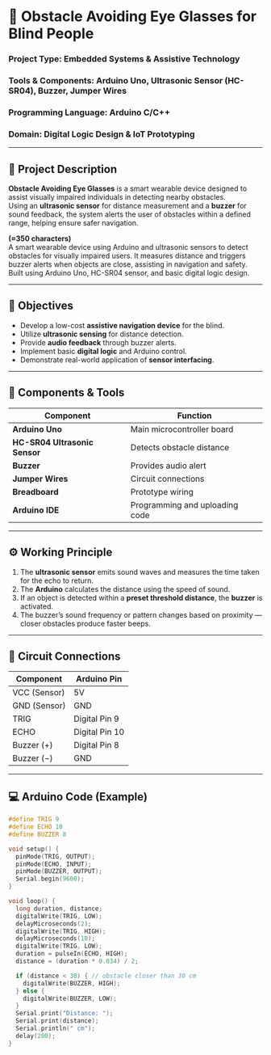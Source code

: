 # 🦯 Obstacle Avoiding Eye Glasses for Blind People

### **Project Type:** Embedded Systems & Assistive Technology  
### **Tools & Components:** Arduino Uno, Ultrasonic Sensor (HC-SR04), Buzzer, Jumper Wires  
### **Programming Language:** Arduino C/C++  
### **Domain:** Digital Logic Design & IoT Prototyping  

---

## 📘 Project Description

**Obstacle Avoiding Eye Glasses** is a smart wearable device designed to assist visually impaired individuals in detecting nearby obstacles.  
Using an **ultrasonic sensor** for distance measurement and a **buzzer** for sound feedback, the system alerts the user of obstacles within a defined range, helping ensure safer navigation.

**(≈350 characters)**  
A smart wearable device using Arduino and ultrasonic sensors to detect obstacles for visually impaired users. It measures distance and triggers buzzer alerts when objects are close, assisting in navigation and safety. Built using Arduino Uno, HC-SR04 sensor, and basic digital logic design.

---

## 🎯 Objectives

- Develop a low-cost **assistive navigation device** for the blind.  
- Utilize **ultrasonic sensing** for distance detection.  
- Provide **audio feedback** through buzzer alerts.  
- Implement basic **digital logic** and Arduino control.  
- Demonstrate real-world application of **sensor interfacing**.

---

## 🧰 Components & Tools

| Component | Function |
|------------|-----------|
| **Arduino Uno** | Main microcontroller board |
| **HC-SR04 Ultrasonic Sensor** | Detects obstacle distance |
| **Buzzer** | Provides audio alert |
| **Jumper Wires** | Circuit connections |
| **Breadboard** | Prototype wiring |
| **Arduino IDE** | Programming and uploading code |

---

## ⚙️ Working Principle

1. The **ultrasonic sensor** emits sound waves and measures the time taken for the echo to return.  
2. The **Arduino** calculates the distance using the speed of sound.  
3. If an object is detected within a **preset threshold distance**, the **buzzer** is activated.  
4. The buzzer’s sound frequency or pattern changes based on proximity — closer obstacles produce faster beeps.  

---

## 🧩 Circuit Connections

| Component | Arduino Pin |
|------------|--------------|
| VCC (Sensor) | 5V |
| GND (Sensor) | GND |
| TRIG | Digital Pin 9 |
| ECHO | Digital Pin 10 |
| Buzzer (+) | Digital Pin 8 |
| Buzzer (−) | GND |

---

## 💻 Arduino Code (Example)
```cpp
#define TRIG 9
#define ECHO 10
#define BUZZER 8

void setup() {
  pinMode(TRIG, OUTPUT);
  pinMode(ECHO, INPUT);
  pinMode(BUZZER, OUTPUT);
  Serial.begin(9600);
}

void loop() {
  long duration, distance;
  digitalWrite(TRIG, LOW);
  delayMicroseconds(2);
  digitalWrite(TRIG, HIGH);
  delayMicroseconds(10);
  digitalWrite(TRIG, LOW);
  duration = pulseIn(ECHO, HIGH);
  distance = (duration * 0.034) / 2;

  if (distance < 30) { // obstacle closer than 30 cm
    digitalWrite(BUZZER, HIGH);
  } else {
    digitalWrite(BUZZER, LOW);
  }
  Serial.print("Distance: ");
  Serial.print(distance);
  Serial.println(" cm");
  delay(200);
}
